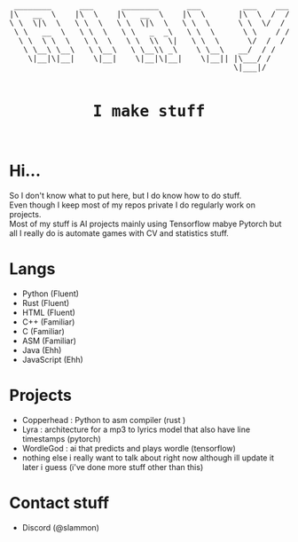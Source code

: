 <br>
<pre align="center">
 ________      ___      ________      ___         ___    ___ 
|\   __  \    |\  \    |\   __  \    |\  \       |\  \  /  /|
\ \  \|\  \   \ \  \   \ \  \|\  \   \ \  \      \ \  \/  / /
 \ \   __  \   \ \  \   \ \   _  _\   \ \  \      \ \    / / 
  \ \  \ \  \   \ \  \   \ \  \\  \|   \ \  \      \/  /  /  
   \ \__\ \__\   \ \__\   \ \__\\ _\    \ \__\   __/  / /    
    \|__|\|__|    \|__|    \|__|\|__|    \|__|| |\___/ /     
                                                \|___|/      
  <h1>I make stuff</h1>
</pre>
<!--i got the bubble letter idea from https://github.com/lmstudio-ai/.github/tree/main/profile -->

# Hi...
So I don't know what to put here, but I do know how to do stuff.<br>
Even though I keep most of my repos private I do regularly work on projects.<br>
Most of my stuff is AI projects mainly using Tensorflow mabye Pytorch but all I really do is automate games with CV and statistics stuff.

# Langs
- Python (Fluent)
- Rust (Fluent)
- HTML (Fluent)
- C++ (Familiar)
- C (Familiar)
- ASM (Familiar)
- Java (Ehh)
- JavaScript (Ehh)

# Projects
- Copperhead : Python to asm compiler (rust )
- Lyra : architecture for a mp3 to lyrics model that also have line timestamps (pytorch)
- WordleGod : ai that predicts and plays wordle (tensorflow)
- nothing else i really want to talk about right now although ill update it later i guess (i've done more stuff other than this)

# Contact stuff
- Discord (@slammon)
